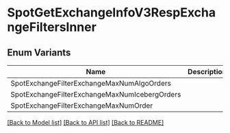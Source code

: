 # SpotGetExchangeInfoV3RespExchangeFiltersInner

## Enum Variants

| Name | Description |
|---- | -----|
| SpotExchangeFilterExchangeMaxNumAlgoOrders |  |
| SpotExchangeFilterExchangeMaxNumIcebergOrders |  |
| SpotExchangeFilterExchangeMaxNumOrder |  |

[[Back to Model list]](../README.md#documentation-for-models) [[Back to API list]](../README.md#documentation-for-api-endpoints) [[Back to README]](../README.md)


